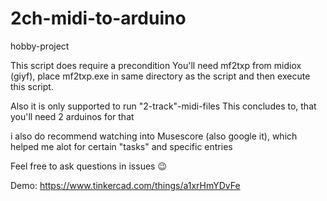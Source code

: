# 2ch-midi-to-arduino
 hobby-project

This script does require a precondition
You'll need mf2txp from midiox (giyf), place mf2txp.exe in same directory as the script
and then execute this script.

Also it is only supported to run "2-track"-midi-files
This concludes to, that you'll need 2 arduinos for that


i also do recommend watching into Musescore (also google it), which helped me alot for certain "tasks" and specific entries

Feel free to ask questions in issues :wink:

Demo: https://www.tinkercad.com/things/a1xrHmYDvFe
